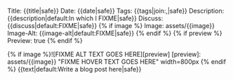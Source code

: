 Title: {{title|safe}}
Date: {{date|safe}} 
Tags: {{tags|join:,|safe}} 
Description: {{description|default:In which I FIXME|safe}} 
Discuss: {{discuss|default:FIXME|safe}} 
{% if image %}
Image: assets/{{image}} 
Image-Alt: {{image-alt|default:FIXME|safe}}
{% endif %}
{% if preview %}
Preview: true 
{% endif %}

{% if image %}![FIXME ALT TEXT GOES HERE][preview] [preview]: assets/{{image}} "FIXME HOVER TEXT GOES HERE" width=800px {% endif %} {{text|default:Write a blog post here|safe}}
